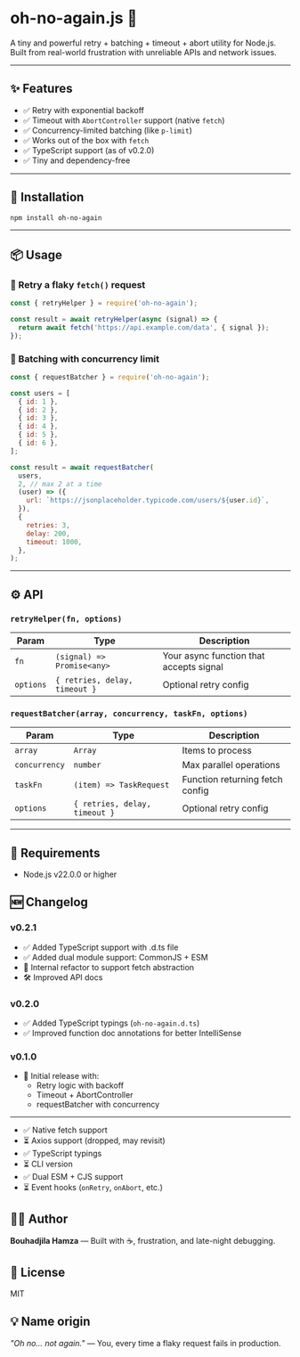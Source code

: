 # oh-no-again.js 😬

A tiny and powerful retry + batching + timeout + abort utility for Node.js.  
Built from real-world frustration with unreliable APIs and network issues.

---

## ✨ Features

- ✅ Retry with exponential backoff
- ✅ Timeout with `AbortController` support (native `fetch`)
- ✅ Concurrency-limited batching (like `p-limit`)
- ✅ Works out of the box with `fetch`
- ✅ TypeScript support (as of v0.2.0)
- ✅ Tiny and dependency-free

---

## 🚀 Installation

```bash
npm install oh-no-again
```

---

## 📦 Usage

### 🔁 Retry a flaky `fetch()` request

```js
const { retryHelper } = require('oh-no-again');

const result = await retryHelper(async (signal) => {
  return await fetch('https://api.example.com/data', { signal });
});
```

### 🚦 Batching with concurrency limit

```js
const { requestBatcher } = require('oh-no-again');

const users = [
  { id: 1 },
  { id: 2 },
  { id: 3 },
  { id: 4 },
  { id: 5 },
  { id: 6 },
];

const result = await requestBatcher(
  users,
  2, // max 2 at a time
  (user) => ({
    url: `https://jsonplaceholder.typicode.com/users/${user.id}`,
  }),
  {
    retries: 3,
    delay: 200,
    timeout: 1000,
  },
);
```

---

## ⚙️ API

### `retryHelper(fn, options)`

| Param     | Type                          | Description                             |
| --------- | ----------------------------- | --------------------------------------- |
| `fn`      | `(signal) => Promise<any>`    | Your async function that accepts signal |
| `options` | `{ retries, delay, timeout }` | Optional retry config                   |

### `requestBatcher(array, concurrency, taskFn, options)`

| Param         | Type                          | Description                     |
| ------------- | ----------------------------- | ------------------------------- |
| `array`       | `Array`                       | Items to process                |
| `concurrency` | `number`                      | Max parallel operations         |
| `taskFn`      | `(item) => TaskRequest`       | Function returning fetch config |
| `options`     | `{ retries, delay, timeout }` | Optional retry config           |

---

## 🧠 Requirements

- Node.js v22.0.0 or higher

## 🆕 Changelog

### v0.2.1

- ✅ Added TypeScript support with .d.ts file
- ✅ Added dual module support: CommonJS + ESM
- 🔧 Internal refactor to support fetch abstraction
- 🛠 Improved API docs

### v0.2.0

- ✅ Added TypeScript typings (`oh-no-again.d.ts`)
- ✅ Improved function doc annotations for better IntelliSense

### v0.1.0

- 🎉 Initial release with:
  - Retry logic with backoff
  - Timeout + AbortController
  - requestBatcher with concurrency

---

- ✅ Native fetch support
- ⏳ Axios support (dropped, may revisit)
- ✅ TypeScript typings
- ⏳ CLI version
- ✅ Dual ESM + CJS support
- ⏳ Event hooks (`onRetry`, `onAbort`, etc.)

## 🧑‍💻 Author

**Bouhadjila Hamza** — Built with ☕, frustration, and late-night debugging.

## 🪪 License

MIT

## 💡 Name origin

_"Oh no… not again."_ — You, every time a flaky request fails in production.
